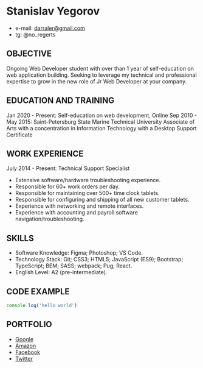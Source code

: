 # Stanislav Yegorov
- e-mail: darraler@gmail.com
- tg: @no_regerts

## OBJECTIVE
Ongoing Web Developer student with over than 1 year of self-education on web application building. Seeking to leverage my technical and professional expertise to grow in the new role of Jr Web Developer at your company.

## EDUCATION AND TRAINING
Jan 2020 - Present:
Self-education on web development, Online
Sep 2010 - May 2015:
Saint-Petersburg State Marine Technical University
Associate of Arts with a concentration in Information Technology with a Desktop Support Certificate

## WORK EXPERIENCE
July 2014 - Present:
Technical Support Specialist
- Extensive software/hardware troubleshooting experience.
- Responsible for 60+ work orders per day.
- Responsible for maintaining over 500+ time clock tablets.
- Responsible for configuring and shipping of all new customer tablets.
- Experience with networking and remote interfaces.
- Experience with accounting and payroll software navigation/troubleshooting.

## SKILLS
- Software Knowledge: Figma; Photoshop; VS Code.
- Technology Stack: Git; CSS3; HTML5; JavaScript (ES9); Bootstrap; TypeScript; BEM; SASS; webpack; Pug; React.
- English Level: A2 (pre-intermediate).

## CODE EXAMPLE
``` js
console.log('hello world')
```

## PORTFOLIO
- [Google](https://google.com)
- [Amazon](https://amazon.com)
- [Facebook](https://facebook.com)
- [Twitter](https://twitter.com)
